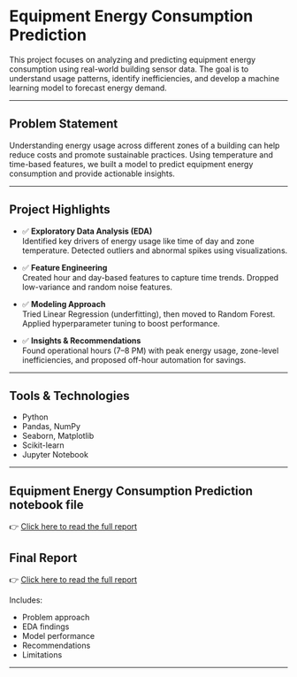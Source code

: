 # Equipment Energy Consumption Prediction 
This project focuses on analyzing and predicting equipment energy consumption using real-world building sensor data. The goal is to understand usage patterns, identify inefficiencies, and develop a machine learning model to forecast energy demand.

---

## Problem Statement

Understanding energy usage across different zones of a building can help reduce costs and promote sustainable practices. Using temperature and time-based features, we built a model to predict equipment energy consumption and provide actionable insights.

---

## Project Highlights

- ✅ **Exploratory Data Analysis (EDA)**  
  Identified key drivers of energy usage like time of day and zone temperature. Detected outliers and abnormal spikes using visualizations.

- ✅ **Feature Engineering**  
  Created hour and day-based features to capture time trends. Dropped low-variance and random noise features.

- ✅ **Modeling Approach**  
  Tried Linear Regression (underfitting), then moved to Random Forest. Applied hyperparameter tuning to boost performance.

- ✅ **Insights & Recommendations**  
  Found operational hours (7–8 PM) with peak energy usage, zone-level inefficiencies, and proposed off-hour automation for savings.

---

## Tools & Technologies

- Python
- Pandas, NumPy
- Seaborn, Matplotlib
- Scikit-learn
- Jupyter Notebook

---
## Equipment Energy Consumption Prediction notebook file

👉 [Click here to read the full report](notebook.ipynb)


## Final Report

👉 [Click here to read the full report](Analysis_Report.md)

Includes:
- Problem approach
- EDA findings
- Model performance
- Recommendations
- Limitations

---

